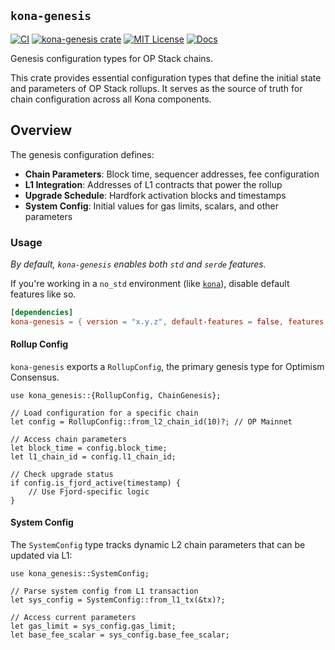 ## `kona-genesis`

<a href="https://github.com/op-rs/kona/actions/workflows/rust_ci.yaml"><img src="https://github.com/op-rs/kona/actions/workflows/rust_ci.yaml/badge.svg?label=ci" alt="CI"></a>
<a href="https://crates.io/crates/kona-genesis"><img src="https://img.shields.io/crates/v/kona-genesis.svg" alt="kona-genesis crate"></a>
<a href="https://github.com/op-rs/kona/blob/main/LICENSE.md"><img src="https://img.shields.io/badge/License-MIT-d1d1f6.svg?label=license&labelColor=2a2f35" alt="MIT License"></a>
<a href="https://rollup.yoga"><img src="https://img.shields.io/badge/Docs-854a15?style=flat&labelColor=1C2C2E&color=BEC5C9&logo=mdBook&logoColor=BEC5C9" alt="Docs" /></a>


Genesis configuration types for OP Stack chains.

This crate provides essential configuration types that define the initial state 
and parameters of OP Stack rollups. It serves as the source of truth for chain 
configuration across all Kona components.

## Overview

The genesis configuration defines:
- **Chain Parameters**: Block time, sequencer addresses, fee configuration
- **L1 Integration**: Addresses of L1 contracts that power the rollup
- **Upgrade Schedule**: Hardfork activation blocks and timestamps
- **System Config**: Initial values for gas limits, scalars, and other parameters

### Usage

_By default, `kona-genesis` enables both `std` and `serde` features._

If you're working in a `no_std` environment (like [`kona`][kona]), disable default features like so.

```toml
[dependencies]
kona-genesis = { version = "x.y.z", default-features = false, features = ["serde"] }
```

#### Rollup Config

`kona-genesis` exports a `RollupConfig`, the primary genesis type for Optimism Consensus.

```rust,ignore
use kona_genesis::{RollupConfig, ChainGenesis};

// Load configuration for a specific chain
let config = RollupConfig::from_l2_chain_id(10)?; // OP Mainnet

// Access chain parameters
let block_time = config.block_time;
let l1_chain_id = config.l1_chain_id;

// Check upgrade status
if config.is_fjord_active(timestamp) {
    // Use Fjord-specific logic
}
```

#### System Config

The `SystemConfig` type tracks dynamic L2 chain parameters that can be updated via L1:

```rust,ignore
use kona_genesis::SystemConfig;

// Parse system config from L1 transaction
let sys_config = SystemConfig::from_l1_tx(&tx)?;

// Access current parameters
let gas_limit = sys_config.gas_limit;
let base_fee_scalar = sys_config.base_fee_scalar;
```

<!-- Links -->

[alloy-genesis]: https://github.com/alloy-rs
[kona]: https://github.com/op-rs/kona/blob/main/Cargo.toml#L137
